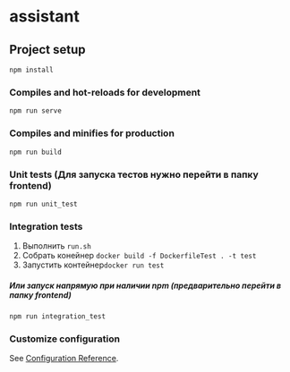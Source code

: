 # assistant

## Project setup
```
npm install
```

### Compiles and hot-reloads for development
```
npm run serve
```

### Compiles and minifies for production
```
npm run build
```

### Unit tests (Для запуска тестов нужно перейти в папку frontend)
```
npm run unit_test
```

### Integration tests 
1) Выполнить 
```run.sh```
2) Собрать конейнер 
```docker build -f DockerfileTest . -t test```
3) Запустить контейнер```docker run test```
##### Или запуск напрямую при наличии npm (предварительно перейти в папку frontend)
```
npm run integration_test
```

### Customize configuration
See [Configuration Reference](https://cli.vuejs.org/config/).
